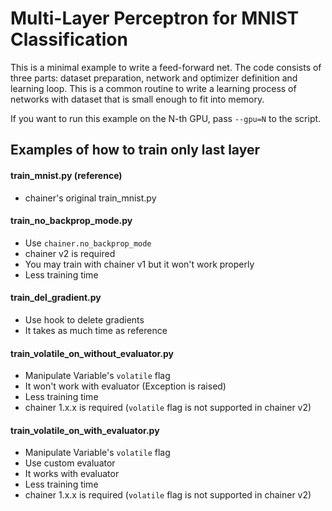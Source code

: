 # Multi-Layer Perceptron for MNIST Classification

This is a minimal example to write a feed-forward net.
The code consists of three parts: dataset preparation, network and optimizer definition and learning loop.
This is a common routine to write a learning process of networks with dataset that is small enough to fit into memory.

If you want to run this example on the N-th GPU, pass `--gpu=N` to the script.

## Examples of how to train only last layer

#### train\_mnist.py (reference)

- chainer's original train\_mnist.py 

#### train\_no\_backprop\_mode.py

- Use `chainer.no_backprop_mode` 
- chainer v2 is required
- You may train with chainer v1 but it won't work properly
- Less training time

#### train\_del\_gradient.py

- Use hook to delete gradients
- It takes as much time as reference 

#### train\_volatile\_on\_without\_evaluator.py

- Manipulate Variable's `volatile` flag
- It won't work with evaluator (Exception is raised)
- Less training time
- chainer 1.x.x is required (`volatile` flag is not supported in chainer v2) 

#### train\_volatile\_on\_with\_evaluator.py
 
- Manipulate Variable's `volatile` flag
- Use custom evaluator
- It works with evaluator
- Less training time
- chainer 1.x.x is required (`volatile` flag is not supported in chainer v2) 

